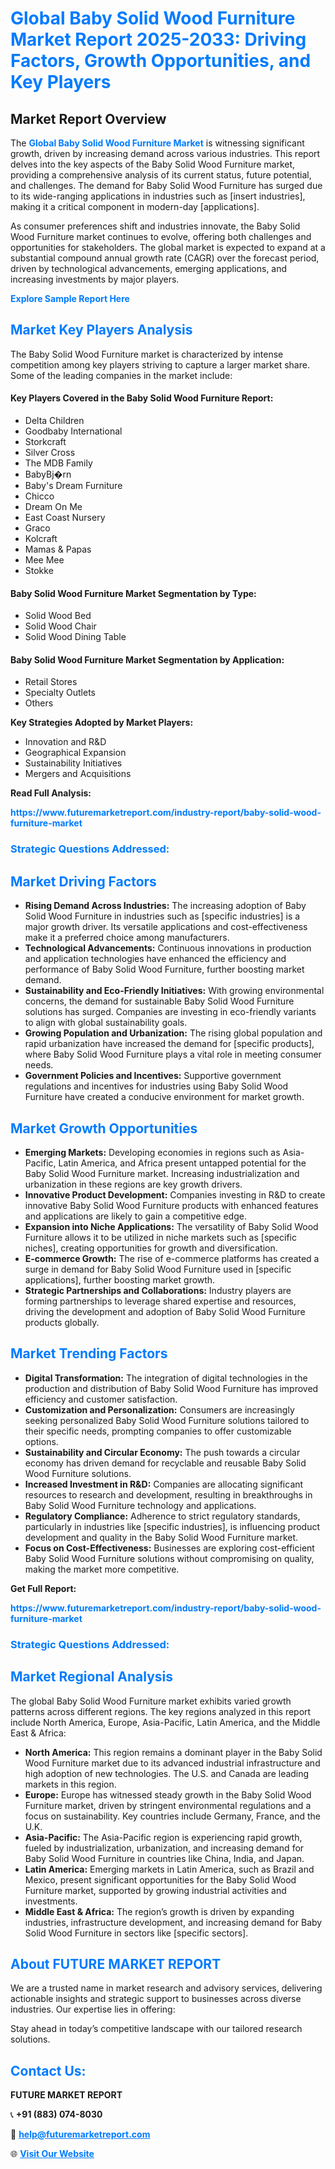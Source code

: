 <h1 style="color: #007BFF;">Global Baby Solid Wood Furniture Market Report 2025-2033: Driving Factors, Growth Opportunities, and Key Players</h1>

<section id="overview">
<h2>Market Report Overview</h2>
<p>The <a href="https://www.futuremarketreport.com/industry-report/baby-solid-wood-furniture-market" style="color: #007BFF; text-decoration: none;"><strong>Global Baby Solid Wood Furniture Market</strong></a> is witnessing significant growth, driven by increasing demand across various industries. This report delves into the key aspects of the Baby Solid Wood Furniture market, providing a comprehensive analysis of its current status, future potential, and challenges. The demand for Baby Solid Wood Furniture has surged due to its wide-ranging applications in industries such as [insert industries], making it a critical component in modern-day [applications].</p>
<p>As consumer preferences shift and industries innovate, the Baby Solid Wood Furniture market continues to evolve, offering both challenges and opportunities for stakeholders. The global market is expected to expand at a substantial compound annual growth rate (CAGR) over the forecast period, driven by technological advancements, emerging applications, and increasing investments by major players.</p>
</section>

<section id="overview">
<p><a href="https://www.futuremarketreport.com/request-sample/reportId=60924" style="color: #007BFF; text-decoration: none;"><strong>Explore Sample Report Here</strong></a></p>
</section>

<section id="key-players">
<h2 style="color: #007BFF;">Market Key Players Analysis</h2>
<p>The Baby Solid Wood Furniture market is characterized by intense competition among key players striving to capture a larger market share. Some of the leading companies in the market include:</p>
<h4>Key Players Covered in the Baby Solid Wood Furniture Report:</h4>
<ul><li>Delta Children</li><li>Goodbaby International</li><li>Storkcraft</li><li>Silver Cross</li><li>The MDB Family</li><li>BabyBj�rn</li><li>Baby&#039;s Dream Furniture</li><li>Chicco</li><li>Dream On Me</li><li>East Coast Nursery</li><li>Graco</li><li>Kolcraft</li><li>Mamas &amp; Papas</li><li>Mee Mee</li><li>Stokke</li></ul>
<h4>Baby Solid Wood Furniture Market Segmentation by Type:</h4>
<ul><li>Solid Wood Bed</li><li>Solid Wood Chair</li><li>Solid Wood Dining Table</li></ul>

<h4>Baby Solid Wood Furniture Market Segmentation by Application:</h4>
<ul><li>Retail Stores</li><li>Specialty Outlets</li><li>Others</li></ul>
<p><strong>Key Strategies Adopted by Market Players:</strong></p>
<ul>
<li>Innovation and R&D</li>
<li>Geographical Expansion</li>
<li>Sustainability Initiatives</li>
<li>Mergers and Acquisitions</li>
</ul>
</section>

<section>
<p><strong>Read Full Analysis: </strong></p><a href="https://www.futuremarketreport.com/industry-report/baby-solid-wood-furniture-market" style="color: #007BFF; text-decoration: none;"><strong>https://www.futuremarketreport.com/industry-report/baby-solid-wood-furniture-market</strong></a>
<h3 style="color: #007BFF;">Strategic Questions Addressed:</h3>
</section>

<section id="driving-factors">
<h2 style="color: #007BFF;">Market Driving Factors</h2>
<ul>
<li><strong>Rising Demand Across Industries:</strong> The increasing adoption of Baby Solid Wood Furniture in industries such as [specific industries] is a major growth driver. Its versatile applications and cost-effectiveness make it a preferred choice among manufacturers.</li>
<li><strong>Technological Advancements:</strong> Continuous innovations in production and application technologies have enhanced the efficiency and performance of Baby Solid Wood Furniture, further boosting market demand.</li>
<li><strong>Sustainability and Eco-Friendly Initiatives:</strong> With growing environmental concerns, the demand for sustainable Baby Solid Wood Furniture solutions has surged. Companies are investing in eco-friendly variants to align with global sustainability goals.</li>
<li><strong>Growing Population and Urbanization:</strong> The rising global population and rapid urbanization have increased the demand for [specific products], where Baby Solid Wood Furniture plays a vital role in meeting consumer needs.</li>
<li><strong>Government Policies and Incentives:</strong> Supportive government regulations and incentives for industries using Baby Solid Wood Furniture have created a conducive environment for market growth.</li>
</ul>
</section>

<section id="growth-opportunities">
<h2 style="color: #007BFF;">Market Growth Opportunities</h2>
<ul>
<li><strong>Emerging Markets:</strong> Developing economies in regions such as Asia-Pacific, Latin America, and Africa present untapped potential for the Baby Solid Wood Furniture market. Increasing industrialization and urbanization in these regions are key growth drivers.</li>
<li><strong>Innovative Product Development:</strong> Companies investing in R&D to create innovative Baby Solid Wood Furniture products with enhanced features and applications are likely to gain a competitive edge.</li>
<li><strong>Expansion into Niche Applications:</strong> The versatility of Baby Solid Wood Furniture allows it to be utilized in niche markets such as [specific niches], creating opportunities for growth and diversification.</li>
<li><strong>E-commerce Growth:</strong> The rise of e-commerce platforms has created a surge in demand for Baby Solid Wood Furniture used in [specific applications], further boosting market growth.</li>
<li><strong>Strategic Partnerships and Collaborations:</strong> Industry players are forming partnerships to leverage shared expertise and resources, driving the development and adoption of Baby Solid Wood Furniture products globally.</li>
</ul>
</section>

<section id="trending-factors">
<h2 style="color: #007BFF;">Market Trending Factors</h2>
<ul>
<li><strong>Digital Transformation:</strong> The integration of digital technologies in the production and distribution of Baby Solid Wood Furniture has improved efficiency and customer satisfaction.</li>
<li><strong>Customization and Personalization:</strong> Consumers are increasingly seeking personalized Baby Solid Wood Furniture solutions tailored to their specific needs, prompting companies to offer customizable options.</li>
<li><strong>Sustainability and Circular Economy:</strong> The push towards a circular economy has driven demand for recyclable and reusable Baby Solid Wood Furniture solutions.</li>
<li><strong>Increased Investment in R&D:</strong> Companies are allocating significant resources to research and development, resulting in breakthroughs in Baby Solid Wood Furniture technology and applications.</li>
<li><strong>Regulatory Compliance:</strong> Adherence to strict regulatory standards, particularly in industries like [specific industries], is influencing product development and quality in the Baby Solid Wood Furniture market.</li>
<li><strong>Focus on Cost-Effectiveness:</strong> Businesses are exploring cost-efficient Baby Solid Wood Furniture solutions without compromising on quality, making the market more competitive.</li>
</ul>
</section>

<section>
<p><strong>Get Full Report: </strong></p><a href="https://www.futuremarketreport.com/industry-report/baby-solid-wood-furniture-market" style="color: #007BFF; text-decoration: none;"><strong>https://www.futuremarketreport.com/industry-report/baby-solid-wood-furniture-market</strong></a>
<h3 style="color: #007BFF;">Strategic Questions Addressed:</h3>
</section>


<section id="regional-analysis">
<h2 style="color: #007BFF;">Market Regional Analysis</h2>
<p>The global Baby Solid Wood Furniture market exhibits varied growth patterns across different regions. The key regions analyzed in this report include North America, Europe, Asia-Pacific, Latin America, and the Middle East & Africa:</p>
<ul>
<li><strong>North America:</strong> This region remains a dominant player in the Baby Solid Wood Furniture market due to its advanced industrial infrastructure and high adoption of new technologies. The U.S. and Canada are leading markets in this region.</li>
<li><strong>Europe:</strong> Europe has witnessed steady growth in the Baby Solid Wood Furniture market, driven by stringent environmental regulations and a focus on sustainability. Key countries include Germany, France, and the U.K.</li>
<li><strong>Asia-Pacific:</strong> The Asia-Pacific region is experiencing rapid growth, fueled by industrialization, urbanization, and increasing demand for Baby Solid Wood Furniture in countries like China, India, and Japan.</li>
<li><strong>Latin America:</strong> Emerging markets in Latin America, such as Brazil and Mexico, present significant opportunities for the Baby Solid Wood Furniture market, supported by growing industrial activities and investments.</li>
<li><strong>Middle East & Africa:</strong> The region’s growth is driven by expanding industries, infrastructure development, and increasing demand for Baby Solid Wood Furniture in sectors like [specific sectors].</li>
</ul>
</section>

<footer>
<h2 style="color: #007BFF;">About FUTURE MARKET REPORT</h2>
<p>We are a trusted name in market research and advisory services, delivering actionable insights and strategic support to businesses across diverse industries. Our expertise lies in offering:</p>

<p>Stay ahead in today’s competitive landscape with our tailored research solutions.</p>

<h2 style="color: #007BFF;">Contact Us:</h2>
<p><strong>FUTURE MARKET REPORT</strong></p>
<p>📞 <strong>+91 (883) 074-8030</strong></p>
<p>📧 <strong><a href="mailto:help@futuremarketreport.com" style="color: #007BFF;">help@futuremarketreport.com</a></strong></p>
<p>🌐 <strong><a href="https://www.futuremarketreport.com/" style="color: #007BFF;">Visit Our Website</a></strong></p>
</footer>